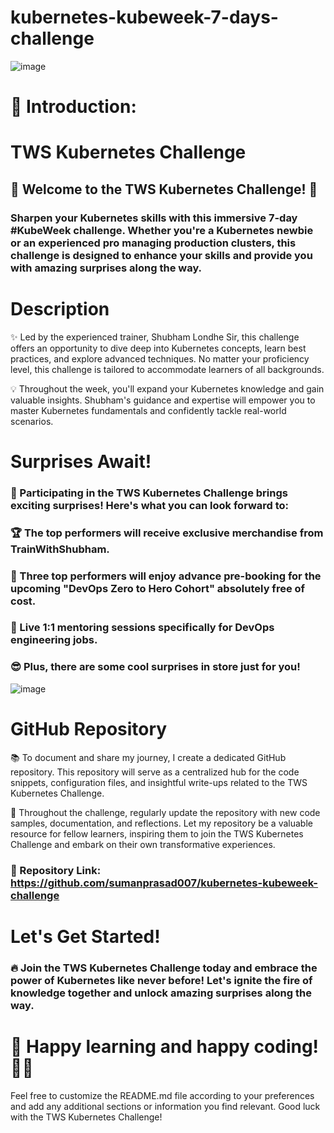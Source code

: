 # kubernetes-kubeweek-7-days-challenge

![image](https://user-images.githubusercontent.com/55047333/234264344-f8efde5b-cd50-487a-89ef-b19e5477a6ac.png)

# 📍 Introduction:

# TWS Kubernetes Challenge

## 🎉 Welcome to the TWS Kubernetes Challenge! 🚀

### Sharpen your Kubernetes skills with this immersive 7-day #KubeWeek challenge. Whether you're a Kubernetes newbie or an experienced pro managing production clusters, this challenge is designed to enhance your skills and provide you with amazing surprises along the way.

# Description
✨ Led by the experienced trainer, Shubham Londhe Sir, this challenge offers an opportunity to dive deep into Kubernetes concepts, learn best practices, and explore advanced techniques. No matter your proficiency level, this challenge is tailored to accommodate learners of all backgrounds.

💡 Throughout the week, you'll expand your Kubernetes knowledge and gain valuable insights. Shubham's guidance and expertise will empower you to master Kubernetes fundamentals and confidently tackle real-world scenarios.

# Surprises Await!
### 🎁 Participating in the TWS Kubernetes Challenge brings exciting surprises! Here's what you can look forward to:

### 🏆 The top performers will receive exclusive merchandise from TrainWithShubham.
### 🎉 Three top performers will enjoy advance pre-booking for the upcoming "DevOps Zero to Hero Cohort" absolutely free of cost.
### 💼 Live 1:1 mentoring sessions specifically for DevOps engineering jobs.
### 😎 Plus, there are some cool surprises in store just for you!

![image](https://user-images.githubusercontent.com/55047333/235319299-4079c6fc-0a33-408c-9ed2-bbf0eaddab95.png)

<!-- # Success Crateria:
![image](https://user-images.githubusercontent.com/55047333/235319325-74ea6da7-40b1-4675-87e7-ae54085a046f.png) -->

# GitHub Repository
📚 To document and share my journey, I create a dedicated GitHub repository. This repository will serve as a centralized hub for the code snippets, configuration files, and insightful write-ups related to the TWS Kubernetes Challenge.

🚀 Throughout the challenge, regularly update the repository with new code samples, documentation, and reflections. Let my repository be a valuable resource for fellow learners, inspiring them to join the TWS Kubernetes Challenge and embark on their own transformative experiences.

### 🔗 Repository Link: https://github.com/sumanprasad007/kubernetes-kubeweek-challenge

# Let's Get Started!
### 🔥 Join the TWS Kubernetes Challenge today and embrace the power of Kubernetes like never before! Let's ignite the fire of knowledge together and unlock amazing surprises along the way.

# 🎯 Happy learning and happy coding! 🌟✨

Feel free to customize the README.md file according to your preferences and add any additional sections or information you find relevant. Good luck with the TWS Kubernetes Challenge!
